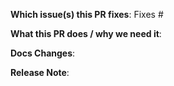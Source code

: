 <!--
Thank you for contributing to Linkerd!
Please provide the following information to help us make the most of your pull request:
-->

**Which issue(s) this PR fixes**: 
Fixes #

**What this PR does / why we need it**: 

**Docs Changes**:

**Release Note**: 
